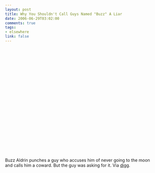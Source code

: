 ```yaml
--- 
layout: post
title: Why You Shouldn't Call Guys Named "Buzz" A Liar
date: 2006-06-29T03:02:00
comments: true
tags:
- elsewhere
link: false
---
```

<object width="425" height="350"><param name="movie" value="http://www.youtube.com/v/mQKxAqpjroo"></param><embed src="http://www.youtube.com/v/mQKxAqpjroo" type="application/x-shockwave-flash" width="425" height="350"></embed></object>

Buzz Aldrin punches a guy who accuses him of never going to the moon and calls him a coward. But the guy was asking for it. Via <a href="http://digg.com" title="digg">digg</a>.
